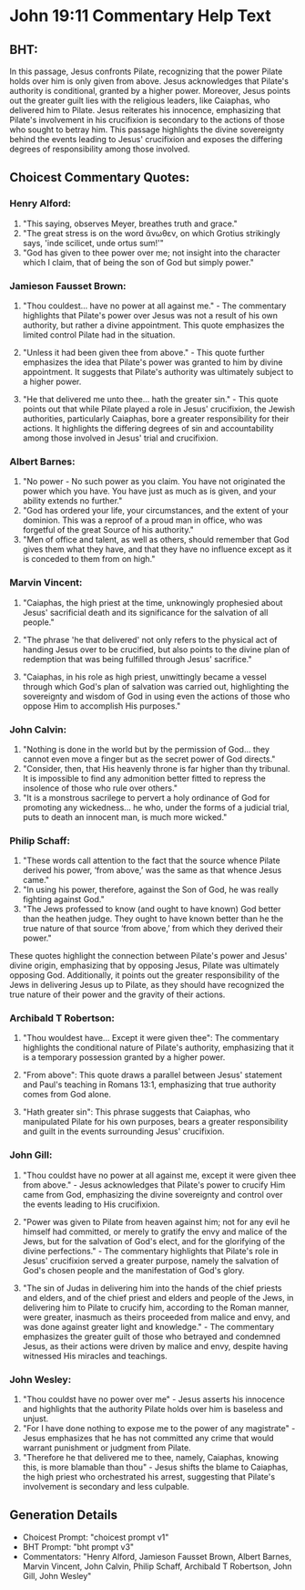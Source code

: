 # John 19:11 Commentary Help Text

## BHT:
In this passage, Jesus confronts Pilate, recognizing that the power Pilate holds over him is only given from above. Jesus acknowledges that Pilate's authority is conditional, granted by a higher power. Moreover, Jesus points out the greater guilt lies with the religious leaders, like Caiaphas, who delivered him to Pilate. Jesus reiterates his innocence, emphasizing that Pilate's involvement in his crucifixion is secondary to the actions of those who sought to betray him. This passage highlights the divine sovereignty behind the events leading to Jesus' crucifixion and exposes the differing degrees of responsibility among those involved.

## Choicest Commentary Quotes:
### Henry Alford:
1. "This saying, observes Meyer, breathes truth and grace."
2. "The great stress is on the word ἄνωθεν, on which Grotius strikingly says, 'inde scilicet, unde ortus sum!'"
3. "God has given to thee power over me; not insight into the character which I claim, that of being the son of God but simply power."

### Jamieson Fausset Brown:
1. "Thou couldest... have no power at all against me." - The commentary highlights that Pilate's power over Jesus was not a result of his own authority, but rather a divine appointment. This quote emphasizes the limited control Pilate had in the situation.

2. "Unless it had been given thee from above." - This quote further emphasizes the idea that Pilate's power was granted to him by divine appointment. It suggests that Pilate's authority was ultimately subject to a higher power.

3. "He that delivered me unto thee... hath the greater sin." - This quote points out that while Pilate played a role in Jesus' crucifixion, the Jewish authorities, particularly Caiaphas, bore a greater responsibility for their actions. It highlights the differing degrees of sin and accountability among those involved in Jesus' trial and crucifixion.

### Albert Barnes:
1. "No power - No such power as you claim. You have not originated the power which you have. You have just as much as is given, and your ability extends no further."
2. "God has ordered your life, your circumstances, and the extent of your dominion. This was a reproof of a proud man in office, who was forgetful of the great Source of his authority."
3. "Men of office and talent, as well as others, should remember that God gives them what they have, and that they have no influence except as it is conceded to them from on high."

### Marvin Vincent:
1. "Caiaphas, the high priest at the time, unknowingly prophesied about Jesus' sacrificial death and its significance for the salvation of all people." 

2. "The phrase 'he that delivered' not only refers to the physical act of handing Jesus over to be crucified, but also points to the divine plan of redemption that was being fulfilled through Jesus' sacrifice." 

3. "Caiaphas, in his role as high priest, unwittingly became a vessel through which God's plan of salvation was carried out, highlighting the sovereignty and wisdom of God in using even the actions of those who oppose Him to accomplish His purposes."

### John Calvin:
1. "Nothing is done in the world but by the permission of God... they cannot even move a finger but as the secret power of God directs."
2. "Consider, then, that His heavenly throne is far higher than thy tribunal. It is impossible to find any admonition better fitted to repress the insolence of those who rule over others."
3. "It is a monstrous sacrilege to pervert a holy ordinance of God for promoting any wickedness... he who, under the forms of a judicial trial, puts to death an innocent man, is much more wicked."

### Philip Schaff:
1. "These words call attention to the fact that the source whence Pilate derived his power, ‘from above,’ was the same as that whence Jesus came."
2. "In using his power, therefore, against the Son of God, he was really fighting against God."
3. "The Jews professed to know (and ought to have known) God better than the heathen judge. They ought to have known better than he the true nature of that source ‘from above,’ from which they derived their power."

These quotes highlight the connection between Pilate's power and Jesus' divine origin, emphasizing that by opposing Jesus, Pilate was ultimately opposing God. Additionally, it points out the greater responsibility of the Jews in delivering Jesus up to Pilate, as they should have recognized the true nature of their power and the gravity of their actions.

### Archibald T Robertson:
1. "Thou wouldest have... Except it were given thee": The commentary highlights the conditional nature of Pilate's authority, emphasizing that it is a temporary possession granted by a higher power.

2. "From above": This quote draws a parallel between Jesus' statement and Paul's teaching in Romans 13:1, emphasizing that true authority comes from God alone.

3. "Hath greater sin": This phrase suggests that Caiaphas, who manipulated Pilate for his own purposes, bears a greater responsibility and guilt in the events surrounding Jesus' crucifixion.

### John Gill:
1. "Thou couldst have no power at all against me, except it were given thee from above." - Jesus acknowledges that Pilate's power to crucify Him came from God, emphasizing the divine sovereignty and control over the events leading to His crucifixion.

2. "Power was given to Pilate from heaven against him; not for any evil he himself had committed, or merely to gratify the envy and malice of the Jews, but for the salvation of God's elect, and for the glorifying of the divine perfections." - The commentary highlights that Pilate's role in Jesus' crucifixion served a greater purpose, namely the salvation of God's chosen people and the manifestation of God's glory.

3. "The sin of Judas in delivering him into the hands of the chief priests and elders, and of the chief priest and elders and people of the Jews, in delivering him to Pilate to crucify him, according to the Roman manner, were greater, inasmuch as theirs proceeded from malice and envy, and was done against greater light and knowledge." - The commentary emphasizes the greater guilt of those who betrayed and condemned Jesus, as their actions were driven by malice and envy, despite having witnessed His miracles and teachings.

### John Wesley:
1. "Thou couldst have no power over me" - Jesus asserts his innocence and highlights that the authority Pilate holds over him is baseless and unjust.
2. "For I have done nothing to expose me to the power of any magistrate" - Jesus emphasizes that he has not committed any crime that would warrant punishment or judgment from Pilate.
3. "Therefore he that delivered me to thee, namely, Caiaphas, knowing this, is more blamable than thou" - Jesus shifts the blame to Caiaphas, the high priest who orchestrated his arrest, suggesting that Pilate's involvement is secondary and less culpable.


## Generation Details
- Choicest Prompt: "choicest prompt v1"
- BHT Prompt: "bht prompt v3"
- Commentators: "Henry Alford, Jamieson Fausset Brown, Albert Barnes, Marvin Vincent, John Calvin, Philip Schaff, Archibald T Robertson, John Gill, John Wesley"
